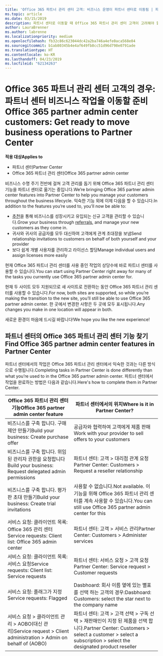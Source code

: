 ```yaml
---
title: 'Office 365 파트너 관리 센터 고객: 비즈니스 운영이 파트너 센터로 이동됨 | 파트너 센터'
ms.topic: article
ms.date: 03/15/2019
description: 파트너 센터로 이동할 때 Office 365 파트너 관리 센터 고객이 고려해야 할 주요 사항
author: LauraBrenner
ms.author: labrenne
ms.localizationpriority: medium
ms.openlocfilehash: fb32c86c623044dc42a2ba746a4efe0aca568e04
ms.sourcegitcommit: b1ab80345b4e4af649fb8cc51d96d798e0791ade
ms.translationtype: HT
ms.contentlocale: ko-KR
ms.lasthandoff: 04/23/2019
ms.locfileid: "62134263"
---
```

# <a name="office-365-partner-admin-center-customers-get-ready-to-move-business-operations-to-partner-center"></a><span data-ttu-id="2f3d0-103">Office 365 파트너 관리 센터 고객의 경우: 파트너 센터 비즈니스 작업을 이동할 준비</span><span class="sxs-lookup"><span data-stu-id="2f3d0-103">Office 365 partner admin center customers: Get ready to move business operations to Partner Center</span></span>

<span data-ttu-id="2f3d0-104">**적용 대상**</span><span class="sxs-lookup"><span data-stu-id="2f3d0-104">**Applies to**</span></span> 

- <span data-ttu-id="2f3d0-105">파트너 센터</span><span class="sxs-lookup"><span data-stu-id="2f3d0-105">Partner Center</span></span>
- <span data-ttu-id="2f3d0-106">Office 365 파트너 관리 센터</span><span class="sxs-lookup"><span data-stu-id="2f3d0-106">Office 365 partner admin center</span></span>

<span data-ttu-id="2f3d0-107">비즈니스 수명 주기 전반에 걸쳐 고객 관리를 돕기 위해 Office 365 파트너 관리 센터 기능을 파트너 센터로 옮기는 중입니다.</span><span class="sxs-lookup"><span data-stu-id="2f3d0-107">We’re bringing Office 365 partner admin center features into Partner Center to help you manage your customers throughout the business lifecycle.</span></span> <span data-ttu-id="2f3d0-108">익숙한 기능 외에 이제 다음을 할 수 있습니다.</span><span class="sxs-lookup"><span data-stu-id="2f3d0-108">In addition to the features you’re used to, you’ll now be able to:</span></span> 

*  <span data-ttu-id="2f3d0-109">[추천](referrals.md)을 통해 비즈니스를 성장시키고 유입되는 신규 고객을 관리할 수 있습니다.</span><span class="sxs-lookup"><span data-stu-id="2f3d0-109">Grow your business through [referrals](referrals.md), and manage your new customers as they come in.</span></span>
*  <span data-ttu-id="2f3d0-110">귀사와 귀사의 공급자를 모두 대신하여 고객에게 관계 초대장을 보냄</span><span class="sxs-lookup"><span data-stu-id="2f3d0-110">Send relationship invitations to customers on behalf of both yourself and your provider</span></span>
*  <span data-ttu-id="2f3d0-111">보다 쉽게 개별 사용자를 관리하고 라이선스 할당</span><span class="sxs-lookup"><span data-stu-id="2f3d0-111">Manage individual users and assign licenses more easily</span></span>

<span data-ttu-id="2f3d0-112">현재 Office 365 파트너 관리 센터를 사용 중인 작업의 상당수에 바로 파트너 센터를 사용할 수 있습니다.</span><span class="sxs-lookup"><span data-stu-id="2f3d0-112">You can start using Partner Center right away for many of the tasks you currently use Office 365 partner admin center for.</span></span> 

<span data-ttu-id="2f3d0-113">현재 두 사이트 모두 지원되므로 새 사이트로 전환하는 동안 Office 365 파트너 관리 센터를 사용할 수 있습니다.</span><span class="sxs-lookup"><span data-stu-id="2f3d0-113">For now, both sites are supported, so while you’re making the transition to the new site, you’ll still be able to use Office 365 partner admin center.</span></span> <span data-ttu-id="2f3d0-114">한 곳에서 변경한 사항은 두 곳에 모두 표시됩니다.</span><span class="sxs-lookup"><span data-stu-id="2f3d0-114">Any changes you make in one location will appear in both.</span></span>

<span data-ttu-id="2f3d0-115">새로운 환경이 마음에 드시길 바랍니다!</span><span class="sxs-lookup"><span data-stu-id="2f3d0-115">We hope you like the new experience!</span></span>

## <a name="find-office-365-partner-admin-center-features-in-partner-center"></a><span data-ttu-id="2f3d0-116">파트너 센터의 Office 365 파트너 관리 센터 기능 찾기</span><span class="sxs-lookup"><span data-stu-id="2f3d0-116">Find Office 365 partner admin center features in Partner Center</span></span>

<span data-ttu-id="2f3d0-117">파트너 센터에서의 작업은 Office 365 파트너 관리 센터에서 익숙한 것과는 다른 방식으로 수행됩니다.</span><span class="sxs-lookup"><span data-stu-id="2f3d0-117">Completing tasks in Partner Center is done differently than what you’re used to in the Office 365 partner admin center.</span></span> <span data-ttu-id="2f3d0-118">파트너 센터에서 작업을 완료하는 방법은 다음과 같습니다.</span><span class="sxs-lookup"><span data-stu-id="2f3d0-118">Here's how to complete them in Partner Center.</span></span>

| <span data-ttu-id="2f3d0-119">Office 365 파트너 관리 센터 기능</span><span class="sxs-lookup"><span data-stu-id="2f3d0-119">Office 365 partner admin center feature</span></span>                       | <span data-ttu-id="2f3d0-120">파트너 센터에서의 위치</span><span class="sxs-lookup"><span data-stu-id="2f3d0-120">Where is it in Partner Center?</span></span> | 
|   -----------------------------------------------  | -------------- |
| <span data-ttu-id="2f3d0-121">비즈니스를 구축 합니다. 구매 제안 만들기</span><span class="sxs-lookup"><span data-stu-id="2f3d0-121">Build your business: Create purchase offer</span></span> | <span data-ttu-id="2f3d0-122">공급자와 협력하여 고객에게 제품 판매</span><span class="sxs-lookup"><span data-stu-id="2f3d0-122">Work with your provider to sell offers to your customers</span></span> |
| <span data-ttu-id="2f3d0-123">비즈니스를 구축 합니다. 위임 된 관리자 권한을 요청합니다</span><span class="sxs-lookup"><span data-stu-id="2f3d0-123">Build your business: Request delegated admin permissions</span></span> | <span data-ttu-id="2f3d0-124">파트너 센터: 고객 > 대리점 관계 요청</span><span class="sxs-lookup"><span data-stu-id="2f3d0-124">Partner Center: Customers > Request a reseller relationship</span></span> |
| <span data-ttu-id="2f3d0-125">비즈니스를 구축 합니다. 평가판 초대 만들기</span><span class="sxs-lookup"><span data-stu-id="2f3d0-125">Build your business: Create trial invitations</span></span> | <span data-ttu-id="2f3d0-126">사용할 수 없습니다.</span><span class="sxs-lookup"><span data-stu-id="2f3d0-126">Not available.</span></span> <span data-ttu-id="2f3d0-127">이 기능을 위해 Office 365 파트너 관리 센터를 계속 사용할 수 있습니다.</span><span class="sxs-lookup"><span data-stu-id="2f3d0-127">You can still use Office 365 partner admin center for this</span></span> |
| <span data-ttu-id="2f3d0-128">서비스 요청: 클라이언트 목록: Office 365 관리 센터</span><span class="sxs-lookup"><span data-stu-id="2f3d0-128">Service requests: Client list: Office 365 admin center</span></span> | <span data-ttu-id="2f3d0-129">파트너 센터: 고객 > 서비스 관리</span><span class="sxs-lookup"><span data-stu-id="2f3d0-129">Partner Center: Customers > Administer services</span></span> |
| <span data-ttu-id="2f3d0-130">서비스 요청: 클라이언트 목록: 서비스 요청</span><span class="sxs-lookup"><span data-stu-id="2f3d0-130">Service requests: Client list: Service requests</span></span> | <span data-ttu-id="2f3d0-131">파트너 센터: 서비스 요청 > 고객 요청</span><span class="sxs-lookup"><span data-stu-id="2f3d0-131">Partner Center: Service request > Customer requests</span></span> |
| <span data-ttu-id="2f3d0-132">서비스 요청: 플래그가 지정</span><span class="sxs-lookup"><span data-stu-id="2f3d0-132">Service requests: Flagged</span></span> | <span data-ttu-id="2f3d0-133">Dasbhoard: 회사 이름 옆에 있는 별표를 선택 하는 고객의 경우:</span><span class="sxs-lookup"><span data-stu-id="2f3d0-133">Dasbhoard: Customers: select the star next to the company name</span></span> |
| <span data-ttu-id="2f3d0-134">서비스 요청 > 클라이언트 관리 > AOBO(대신 관리)</span><span class="sxs-lookup"><span data-stu-id="2f3d0-134">Service request > Client administration > Admin on behalf of (AOBO)</span></span> | <span data-ttu-id="2f3d0-135">파트너 센터: 고객 > 고객 선택 > 구독 선택 > 재판매인이 지정 된 제품을 선택 합니다.</span><span class="sxs-lookup"><span data-stu-id="2f3d0-135">Partner Center: Customers > select a customer > select a subscription > select the designated product reseller</span></span> |

